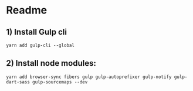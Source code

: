 # Readme


## 1) Install Gulp cli

`yarn add gulp-cli --global`


## 2) Install node modules:

`yarn add browser-sync fibers gulp gulp-autoprefixer gulp-notify gulp-dart-sass gulp-sourcemaps --dev`

